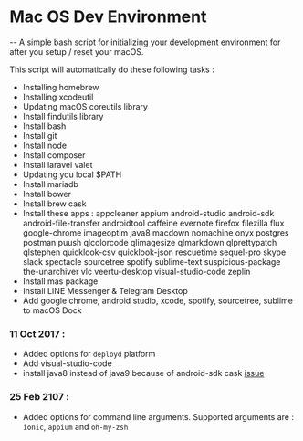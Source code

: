 # Mac OS Dev Environment
--
A simple bash script for initializing your development environment for after you setup / reset your macOS.

This script will automatically do these following tasks :

- Installing homebrew
- Installing xcodeutil
- Updating macOS coreutils library
- Install findutils library
- Install bash
- Install git
- Install node
- Install composer
- Install laravel valet
- Updating you local $PATH
- Install mariadb
- Install bower
- Install brew cask
- Install these apps : 
	appcleaner
	appium
	android-studio
	android-sdk
	android-file-transfer
	androidtool
	caffeine
	evernote
	firefox
	filezilla
	flux
	google-chrome
	imageoptim
	java8
	macdown
	nomachine
	onyx
	postgres
	postman
	puush
	qlcolorcode
  	qlimagesize
	qlmarkdown
  	qlprettypatch
  	qlstephen
  	quicklook-csv
	quicklook-json
	rescuetime
	sequel-pro
	skype
	slack
	spectacle
	sourcetree
	spotify
	sublime-text
	suspicious-package
	the-unarchiver
	vlc
	veertu-desktop
	visual-studio-code
	zeplin
- Install mas package
- Install LINE Messenger & Telegram Desktop
- Add google chrome, android studio, xcode, spotify, sourcetree, sublime to macOS Dock

### 11 Oct 2017 :
- Added options for `deployd` platform
- Add visual-studio-code
- install java8 instead of java9 because of android-sdk cask [issue](https://github.com/caskroom/homebrew-cask/issues/39238)

### 25 Feb 2107 :
- Added options for command line arguments. Supported arguments are : `ionic`, `appium` and `oh-my-zsh`
